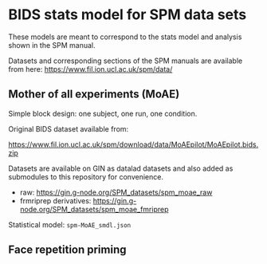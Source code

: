 # BIDS stats model for SPM data sets

These models are meant to correspond to the stats model and analysis shown in
the SPM manual.

Datasets and corresponding sections of the SPM manuals are available from here:
https://www.fil.ion.ucl.ac.uk/spm/data/

## Mother of all experiments (MoAE)

Simple block design: one subject, one run, one condition.

Original BIDS dataset available from:

https://www.fil.ion.ucl.ac.uk/spm/download/data/MoAEpilot/MoAEpilot.bids.zip

Datasets are available on GIN as datalad datasets and also added as submodules
to this repository for convenience.

- raw: https://gin.g-node.org/SPM_datasets/spm_moae_raw
- frmriprep derivatives: https://gin.g-node.org/SPM_datasets/spm_moae_fmriprep

Statistical model: `spm-MoAE_smdl.json`

## Face repetition priming

<!-- TODO -->

